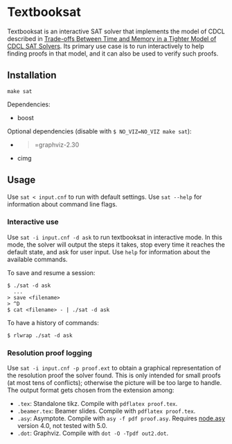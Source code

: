 # Textbooksat

Textbooksat is an interactive SAT solver that implements the model of
CDCL described in [Trade-offs Between Time and Memory in a Tighter
Model of CDCL SAT
Solvers](http://dx.doi.org/10.1007/978-3-319-40970-2_11). Its primary use
case is to run interactively to help finding proofs in that model, and
it can also be used to verify such proofs.

## Installation

`make sat`

Dependencies:

* boost

Optional dependencies (disable with `$ NO_VIZ=NO_VIZ make sat`):

* >=graphviz-2.30
* cimg

## Usage

Use `sat < input.cnf` to run with default settings.
Use `sat --help` for information about command line flags.

### Interactive use

Use `sat -i input.cnf -d ask` to run textbooksat in interactive
mode. In this mode, the solver will output the steps it takes, stop
every time it reaches the default state, and ask for user input. Use
`help` for information about the available commands.

To save and resume a session:
```
$ ./sat -d ask
  ...
> save <filename>
> ^D
$ cat <filename> - | ./sat -d ask
```

To have a history of commands:
```
$ rlwrap ./sat -d ask
```

### Resolution proof logging

Use `sat -i input.cnf -p proof.ext` to obtain a graphical representation
of the resolution proof the solver found. This is only intended for
small proofs (at most tens of conflicts); otherwise the picture will
be too large to handle. The output format gets chosen from the extension among:

* `.tex`: Standalone tikz. Compile with `pdflatex proof.tex`.
* `.beamer.tex`: Beamer slides. Compile with `pdflatex proof.tex`.
* `.asy`: Asymptote. Compile with `asy -f pdf proof.asy`. Requires
  [node.asy](https://github.com/taoari/asy-graphtheory) version 4.0,
  not tested with 5.0.
* `.dot`: Graphviz. Compile with `dot -O -Tpdf out2.dot`.
